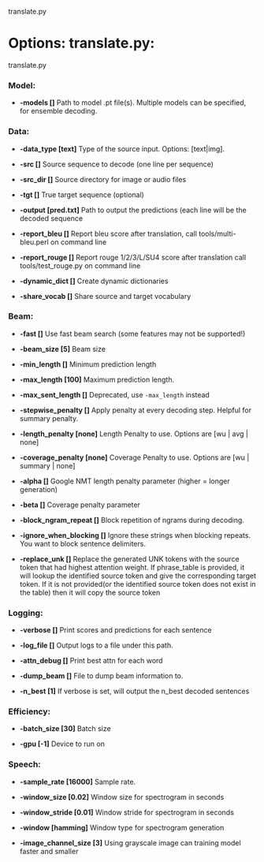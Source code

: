 <!--- This file was automatically generated. Do not modify it manually but use the docs/options/generate.sh script instead. -->

translate.py
# Options: translate.py:
translate.py

### **Model**:
* **-models []** 
Path to model .pt file(s). Multiple models can be specified, for ensemble
decoding.

### **Data**:
* **-data_type [text]** 
Type of the source input. Options: [text|img].

* **-src []** 
Source sequence to decode (one line per sequence)

* **-src_dir []** 
Source directory for image or audio files

* **-tgt []** 
True target sequence (optional)

* **-output [pred.txt]** 
Path to output the predictions (each line will be the decoded sequence

* **-report_bleu []** 
Report bleu score after translation, call tools/multi-bleu.perl on command line

* **-report_rouge []** 
Report rouge 1/2/3/L/SU4 score after translation call tools/test_rouge.py on
command line

* **-dynamic_dict []** 
Create dynamic dictionaries

* **-share_vocab []** 
Share source and target vocabulary

### **Beam**:
* **-fast []** 
Use fast beam search (some features may not be supported!)

* **-beam_size [5]** 
Beam size

* **-min_length []** 
Minimum prediction length

* **-max_length [100]** 
Maximum prediction length.

* **-max_sent_length []** 
Deprecated, use `-max_length` instead

* **-stepwise_penalty []** 
Apply penalty at every decoding step. Helpful for summary penalty.

* **-length_penalty [none]** 
Length Penalty to use. Options are [wu | avg | none]

* **-coverage_penalty [none]** 
Coverage Penalty to use. Options are [wu | summary | none]

* **-alpha []** 
Google NMT length penalty parameter (higher = longer generation)

* **-beta []** 
Coverage penalty parameter

* **-block_ngram_repeat []** 
Block repetition of ngrams during decoding.

* **-ignore_when_blocking []** 
Ignore these strings when blocking repeats. You want to block sentence
delimiters.

* **-replace_unk []** 
Replace the generated UNK tokens with the source token that had highest
attention weight. If phrase_table is provided, it will lookup the identified
source token and give the corresponding target token. If it is not provided(or
the identified source token does not exist in the table) then it will copy the
source token

### **Logging**:
* **-verbose []** 
Print scores and predictions for each sentence

* **-log_file []** 
Output logs to a file under this path.

* **-attn_debug []** 
Print best attn for each word

* **-dump_beam []** 
File to dump beam information to.

* **-n_best [1]** 
If verbose is set, will output the n_best decoded sentences

### **Efficiency**:
* **-batch_size [30]** 
Batch size

* **-gpu [-1]** 
Device to run on

### **Speech**:
* **-sample_rate [16000]** 
Sample rate.

* **-window_size [0.02]** 
Window size for spectrogram in seconds

* **-window_stride [0.01]** 
Window stride for spectrogram in seconds

* **-window [hamming]** 
Window type for spectrogram generation

* **-image_channel_size [3]** 
Using grayscale image can training model faster and smaller
